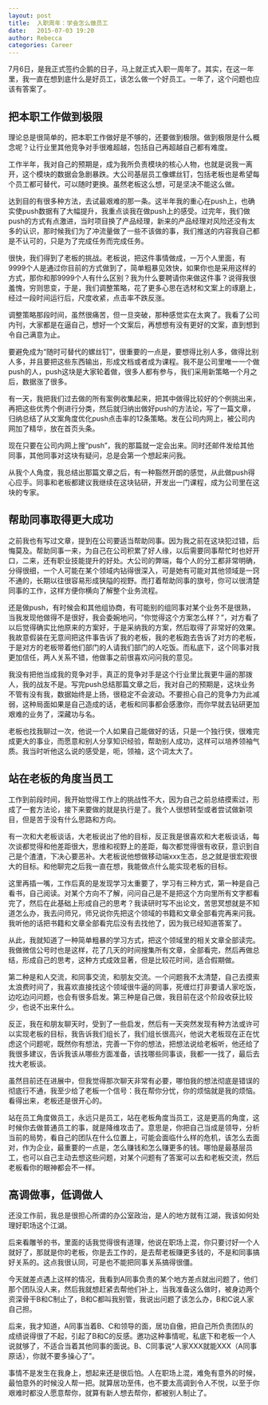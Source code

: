 ```yaml
---
layout: post
title:  入职周年：学会怎么做员工
date:   2015-07-03 19:20
author: Rebecca
categories: Career
---
```


7月6日，是我正式签约企鹅的日子，马上就正式入职一周年了。其实，在这一年里，我一直在想到底什么是好员工，该怎么做一个好员工。一年了，这个问题也应该有答案了。

<!-- more -->

## 把本职工作做到极限

理论总是很简单的，把本职工作做好是不够的，还要做到极限。做到极限是什么概念呢？让行业里其他竞争对手很难超越，包括自己再超越自己都有难度。 

工作半年，我对自己的预期是，成为我所负责模块的核心人物，也就是说我一离开，这个模块的数据会急剧暴跌。大公司基层员工像螺丝钉，包括老板也是希望每个员工都可替代，可以随时更换。虽然老板这么想，可是坚决不能这么做。

达到目的有很多种方法，去试最艰难的那一条。这半年我的重心在push上，也确实使push数据有了大幅提升，我重点谈我在做push上的感受。过完年，我们做push的方式有点激进，当时项目换了产品经理，新来的产品经理对风险还没有太多的认识，那时候我们为了冲流量做了一些不该做的事，我们推送的内容我自己都是不认可的，只是为了完成任务而完成任务。

很快，我们得到了老板的挑战。老板说，把这件事情做成，一万个人里面，有9999个人是通过你目前的方式做到了，简单粗暴见效快，如果你也是采用这样的方式，那你和那9999个人有什么区别？我为什么要聘请你来做这件事？说得我很羞愧，穷则思变，于是，我们调整策略，花了更多心思在选材和文案上的琢磨上，经过一段时间运行后，尺度收紧，点击率不跌反涨。

调整策略那段时间，虽然很痛苦，但一旦突破，那种感觉实在太爽了。我看了公司内刊，大家都是在逼自己，想好一个文案后，再想想有没有更好的文案，直到想到令自己满意为止。

要避免成为“随时可替代的螺丝钉”，很重要的一点是，要想得比别人多，做得比别人多，并且要把这些东西输出，形成文档或者成为课程。我不是公司里唯一一个做push的人，push这块是大家轮着做，很多人都有参与，我们采用新策略一个月之后，数据涨了很多。

有一天，我把我们过去做的所有案例收集起来，把其中做得比较好的个例挑出来，再把这些优秀个例进行分类，然后就归纳出做好push的方法论，写了一篇文章，归纳总结了从文案角度优化push点击率的12条策略。发在公司内网上，被公司内网加了精华，放在首页头条。

现在只要在公司内网上搜“push”，我的那篇就一定会出来。同时还邮件发给其他同事，其他同事对这块有疑问，总是会第一个想起来问我。

从我个人角度，我总结出那篇文章之后，有一种豁然开朗的感觉，从此做push得心应手。同事和老板都建议我继续在这块钻研，开发出一门课程，成为公司里在这块的专家。

## 帮助同事取得更大成功

之前我也有写过文章，提到在公司要适当帮助同事。因为我之前在这块犯过错，后悔莫及。帮助同事一来，为自己在公司积累了好人缘，以后需要同事帮忙时也好开口，二来，还有职业技能提升的好处。大公司的弊端，每个人的分工都非常明确，分得很细，一个人可能在某个领域内钻得很深入，可是她有可能对其他领域是一窍不通的，长期以往很容易形成狭隘的视野。而打着帮助同事的旗号，你可以很清楚同事的工作，这样方便你横向了解整个业务流程。

还是做push，有时候会和其他组协商，有可能别的组同事对某个业务不是很熟，当我发现他做得不是很好，我会委婉地问，“你觉得这个方案怎么样？”，对方看了以后觉得确实比他原来的方案好，于是采纳我的方案，然后取得了非常好的效果。我故意假装在无意间把这件事告诉了我的老板，我的老板跑去告诉了对方的老板，于是对方的老板带着他们部门的人请我们部门的人吃饭。而私底下，这个同事对我更加信任，两人关系不错，他做事之前很喜欢问问我的意见。

我没有把他当成我的竞争对手，真正的竞争对手是这个行业里比我更牛逼的那拨人，我的战友不是。写完push总结那篇文章之后，我对自己的预期是，这块业务不管有没有我，数据始终是上扬，很稳定不会波动。不要担心自己的竞争力为此减弱，这种局面如果是自己造成的话，老板和同事都会感激你，而你早就去钻研更加艰难的业务了，深藏功与名。

老板也找我聊过一次，他说一个人如果自己能做好的话，只是一个独行侠，很难完成更大的事业，而愿意和别人分享知识经验，帮助别人成功，这样可以培养领袖气质。我当时听他这么说的感受是，呃，领袖，这个词太大了。

## 站在老板的角度当员工

工作到前段时间，我开始觉得工作上的挑战性不大，因为自己之前总结摸索过，形成了一套方法论，接下来要做的就是执行是了。我个人很想转型或者尝试做新项目，但是苦于没有什么思路和方向。

有一次和大老板谈话，大老板说出了他的目标，反正我是很喜欢和大老板谈话，每次谈都觉得和他差距很大，思维和视野上的差距，每次都觉得很有收获，意识到自己是个渣渣，下决心要恶补。大老板说他想做移动端xxx生态，总之就是很宏观很大的目标。和他聊完之后我一直在想，我能做点什么能实现老板的目标。

这里再插一嘴，工作后真的是发现学习太重要了，学习有三种方式，第一种是自己看书，自己阅读。对某个方向不了解，问问自己是不是把这个方向里所有文字都看完了，然后在此基础上形成自己的思考？我读研时写不出论文，苦思冥想就是不知道怎么办，我去问师兄，师兄说你先把这个领域的书籍和文章全部看完再来问我。我听他的话把书籍和文章全部看完后没有去找他了，因为我已经知道答案了。

从此，我就知道了一种简单粗暴的学习方式，把这个领域里的相关文章全部读完。我做微信公号时也是这样，花了几天的时间搜集所有文章，全部看完，然后再做总结，形成自己的思考，这种方式成效显著，但是比较花时间，适合假期做。

第二种是和人交流，和同事交流，和朋友交流。一个问题我不太清楚，自己去摸索太浪费时间了，我喜欢直接找这个领域很牛逼的同事，死缠烂打非要请人家吃饭，边吃边问问题，也会有很多启发。第三种是自己做，我目前在这个阶段收获比较少，也说不出来什么。

反正，我在和朋友聊天时，受到了一些启发，然后有一天突然发现有种方法或许可以实现老板的目标，我告诉我们组长了，我们组长很高兴，他说大老板现在正在忧虑这个问题呢，既然你有想法，完善一下你的想法，把想法说给老板听，他还给了我很多建议，告诉我该从哪些方面准备，该找哪些同事谈，我都一一找了，最后去找大老板谈。

虽然目前还在进展中，但我觉得那次聊天非常有必要，哪怕我的想法彻底是错误的彻底行不通，我至少给了老板一个信号：我在帮你分忧，你的烦恼就是我的烦恼。看得出来，老板还是很开心的。

站在员工角度做员工，永远只是员工，站在老板角度当员工，这是更高的角度，这时候你去做普通员工的事，就是降维攻击了。意思是，你把自己当成是领导，分析当前的局势，看自己的团队在什么位置上，可能会面临什么样的危机，该怎么去面对，作为企业，最重要的一点是，怎么赚钱和怎么赚更多的钱。哪怕是最基层员工，也可以自己主动去想这些问题，对某个问题有了答案可以去和老板交流，然后老板看你的眼神都会不一样。

## 高调做事，低调做人

还没工作前，我总是很担心所谓的办公室政治，是人的地方就有江湖，我该如何处理好职场这个江湖。

后来看雕爷的书，里面的话我觉得很有道理，他说在职场上混，你只要讨好一个人就好了，那就是你的老板，你是去工作的，是去帮老板赚更多钱的，不是和同事搞好关系的。这点我很认同，可是也不能把同事关系搞得很僵。

今天就差点遇上这样的情况，我看到A同事负责的某个地方差点就出问题了，他们那个团队没人来，然后我就想赶紧去帮他们补上，当我准备这么做时，被身边两个资深骨干B和C制止了，B和C都叫我别管，我说出问题了该怎么办，B和C说人家自己担。

后来，我才知道，A同事当着B、C和领导的面，居功自傲，把自己所负责团队的成绩说得很了不起，引起了B和C的反感。邀功这种事情呢，私底下和老板一个人说就够了，不适合当着其他同事的面说。B、C同事说“人家XXX就能XXX（A同事原话），你就不要多操心了”。

事情不是发生在我身上，想起来还是很后怕。人在职场上混，难免有意外的时候，最怕意外的时候没人帮一把。就算居功至伟，也不要太高调到令人不悦，以至于你艰难时都没人愿意帮你，就算有新人想去帮你，都被别人制止了。